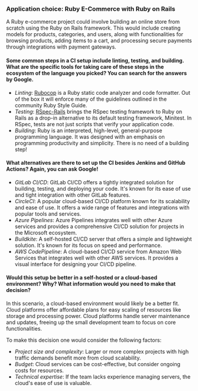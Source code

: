 ### Application choice: Ruby E-Commerce with Ruby on Rails

A Ruby e-commerce project could involve building an online store from scratch using the Ruby on Rails framework. This would include creating models for products, categories, and users, along with functionalities for browsing products, adding items to a cart, and processing secure payments through integrations with payment gateways.

#### Some common steps in a CI setup include linting, testing, and building. What are the specific tools for taking care of these steps in the ecosystem of the language you picked? You can search for the answers by Google.

- *Linting*: [Rubocop](https://github.com/rubocop/rubocop) is a Ruby static code analyzer and code formatter. Out of the box it will enforce many of the guidelines outlined in the community Ruby Style Guide.
- *Testing*: [RSpec-Rails](https://github.com/rspec/rspec-rails) brings the RSpec testing framework to Ruby on Rails as a drop-in alternative to its default testing framework, Minitest. In RSpec, tests are not just scripts that verify your application code.
- *Building*: Ruby is an interpreted, high-level, general-purpose programming language. It was designed with an emphasis on programming productivity and simplicity. There is no need of a building step!


#### What alternatives are there to set up the CI besides Jenkins and GitHub Actions? Again, you can ask Google!
- *GitLab CI/CD*:  GitLab CI/CD offers a tightly integrated solution for building, testing, and deploying your code. It's known for its ease of use and tight integration with other GitLab features.
- *CircleCI*: A popular cloud-based CI/CD platform known for its scalability and ease of use. It offers a wide range of features and integrations with popular tools and services.
- *Azure Pipelines*: Azure Pipelines integrates well with other Azure services and provides a comprehensive CI/CD solution for projects in the Microsoft ecosystem.
- *Buildkite*: A self-hosted CI/CD server that offers a simple and lightweight solution. It's known for its focus on speed and performance.
- *AWS CodePipeline*: A cloud-based CI/CD service from Amazon Web Services that integrates well with other AWS services. It provides a visual interface for designing your CI/CD pipeline.

#### Would this setup be better in a self-hosted or a cloud-based environment? Why? What information would you need to make that decision?
In this scenario, a cloud-based environment would likely be a better fit. Cloud platforms offer affordable plans for easy scaling of resources like storage and processing power. Cloud platforms handle server maintenance and updates, freeing up the small development team to focus on core functionalities.

To make this decision one would consider the following factors:
- *Project size and complexity*: Larger or more complex projects with high traffic demands benefit more from cloud scalability.
- *Budget*: Cloud services can be cost-effective, but consider ongoing costs for resources.
- *Technical expertise*: If the team lacks experience managing servers, the cloud's ease of use is valuable.
